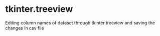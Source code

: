 # tkinter.treeview
Editing column names of dataset through tkinter.treeview and saving the changes in csv file
